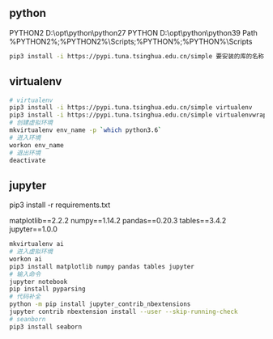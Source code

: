 

## python
PYTHON2     D:\opt\python\python27
PYTHON      D:\opt\python\python39
Path        %PYTHON2%;%PYTHON2%\Scripts;%PYTHON%;%PYTHON%\Scripts

```sh
pip3 install -i https://pypi.tuna.tsinghua.edu.cn/simple 要安装的库的名称
```

## virtualenv

```sh
# virtualenv
pip3 install -i https://pypi.tuna.tsinghua.edu.cn/simple virtualenv 
pip3 install -i https://pypi.tuna.tsinghua.edu.cn/simple virtualenvwrapper-win 
# 创建虚拟环境
mkvirtualenv env_name -p `which python3.6`
# 进入环境
workon env_name
# 退出环境
deactivate
```

## jupyter
pip3 install -r requirements.txt

matplotlib==2.2.2
numpy==1.14.2
pandas==0.20.3
tables==3.4.2
jupyter==1.0.0

```sh
mkvirtualenv ai
# 进入虚拟环境
workon ai
pip3 install matplotlib numpy pandas tables jupyter
# 输入命令
jupyter notebook
pip install pyparsing
# 代码补全
python -m pip install jupyter_contrib_nbextensions
jupyter contrib nbextension install --user --skip-running-check
# seanborn
pip3 install seaborn
```